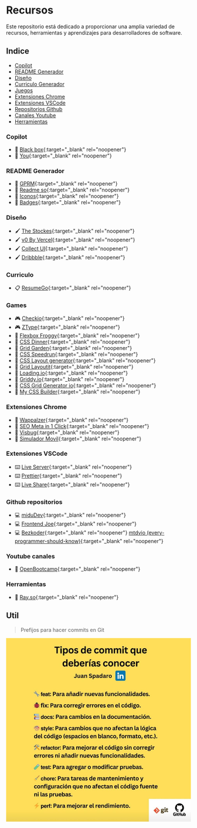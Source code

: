 # Recursos

Este repositorio está dedicado a proporcionar una amplia variedad de recursos, herramientas y aprendizajes para desarrolladores de software.

## Indice

- [Copilot](#copilot)
- [README Generador](#readme)
- [Diseño](#design)
- [Curriculo Generador](#curriculum)
- [Juegos](#games)
- [Extensiones Chrome](#chrome)
- [Extensiones VSCode](#vscode)
- [Repositorios Github](#github)
- [Canales Youtube](#youtube)
- [Herramientas](#tools)


### Copilot <a name="copilot"></a>
- :rocket: [Black box](https://www.blackbox.ai/){:target="_blank" rel="noopener"}
- :rocket: [You](https://you.com/){:target="_blank" rel="noopener"}

### README Generador <a name="readme"></a>
- :pencil: [GPRM](https://gprm.itsvg.in/){:target="_blank" rel="noopener"}
- :pencil: [Readme so](https://readme.so/es){:target="_blank" rel="noopener"}
- :pencil: [Iconos](https://github.com/ikatyang/emoji-cheat-sheet){:target="_blank" rel="noopener"}
- :pencil: [Badges](https://github.com/inttter/md-badges){:target="_blank" rel="noopener"}

### Diseño <a name="dsign"></a>
- :paintbrush: [The Stockes](https://thestocks.im/){:target="_blank" rel="noopener"}
- :paintbrush: [v0 By Vercel](https://v0.dev/){:target="_blank" rel="noopener"}
- :paintbrush: [Collect UI](https://collectui.com/designs){:target="_blank" rel="noopener"}
- :paintbrush: [Dribbble](https://dribbble.com/shots/4417684-Daily-UI-Landing-Page){:target="_blank" rel="noopener"}

### Curriculo <a name="curriculum"></a>
- :clipboard: [ResumeGo](https://www.resumego.net/resume-checker/){:target="_blank" rel="noopener"}

### Games <a name="games"></a>
- :video_game: [Checkio](https://checkio.org/){:target="_blank" rel="noopener"}
- :video_game: [ZType](https://www.typing.com/es/student/game/ztype){:target="_blank" rel="noopener"}
- :apple: [Flexbox Froggy](https://flexboxfroggy.com/#es){:target="_blank" rel="noopener"}
- :apple: [CSS Dinner](https://flukeout.github.io/){:target="_blank" rel="noopener"}
- :apple: [Grid Garden](https://cssgridgarden.com/#es){:target="_blank" rel="noopener"}
- :apple: [CSS Speedrun](https://css-speedrun.netlify.app/){:target="_blank" rel="noopener"}
- :apple: [CSS Layout generator](https://layout.bradwoods.io/){:target="_blank" rel="noopener"}
- :apple: [Grid Layoutit](https://grid.layoutit.com/){:target="_blank" rel="noopener"}
- :apple: [Loading.io](https://loading.io/flexbox){:target="_blank" rel="noopener"}
- :apple: [Griddy.io](https://griddy.io/){:target="_blank" rel="noopener"}
- :apple: [CSS Grid Generator io](https://cssgridgenerator.io/){:target="_blank" rel="noopener"}
- :apple: [My CSS Builder](https://www.mycssbuilder.com/){:target="_blank" rel="noopener"}

### Extensiones Chrome <a name="chrome"></a>
- :toolbox: [Wappalzer](https://www.wappalyzer.com/){:target="_blank" rel="noopener"}
- :toolbox: [SEO Meta in 1 Click](https://seo-extension.com/){:target="_blank" rel="noopener"}
- :toolbox: [Visbug](https://visbug.web.app/){:target="_blank" rel="noopener"}
- :toolbox: [Simulador Movil](https://www.webmobilefirst.com/es/){:target="_blank" rel="noopener"}

### Extensiones VSCode <a name="vscode"></a>
- :keyboard: [Live Server](https://marketplace.visualstudio.com/items?itemName=ritwickdey.LiveServer){:target="_blank" rel="noopener"}
- :keyboard: [Prettier](https://marketplace.visualstudio.com/items?itemName=esbenp.prettier-vscode){:target="_blank" rel="noopener"}
- :keyboard: [Live Share](https://code.visualstudio.com/learn/collaboration/live-share){:target="_blank" rel="noopener"}

### Github repositorios <a name="github"></a>
- :computer: [miduDev](https://github.com/midudev){:target="_blank" rel="noopener"}
- :computer: [Frontend Joe](https://github.com/frontend-joe){:target="_blank" rel="noopener"}
- :computer: [Bezkoder](https://github.com/bezkoder){:target="_blank" rel="noopener"}
[mtdvio (every-programmer-should-know)](https://github.com/mtdvio/every-programmer-should-know){:target="_blank" rel="noopener"}

### Youtube canales <a name="youtube"></a>
- :movie_camera: [OpenBootcamp](https://www.youtube.com/@OpenBootcamp/playlists){:target="_blank" rel="noopener"}

### Herramientas <a name="tools"></a>
- :hammer: [Ray.so](https://www.ray.so/){:target="_blank" rel="noopener"}

## Util
> Prefijos para hacer commits en Git

![Prefijos Git](./utils/git_prefijos.jpeg)